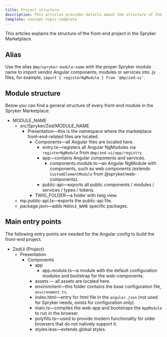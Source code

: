 ```yaml
---
title: Project structure
description: This articles provides details about the structure of the front-end project in the Spryker Marketplace.
template: concept-topic-template
---
```


This articles explains the structure of the front-end project in the Spryker Marketplace.


## Alias

Use the alias `@mp/spryker-module-name` with the proper Spryker module name to import vendor Angular components, modules or services into .js files, for example, `import { registerNgModule } from '@mp/zed-ui'`.

## Module structure

Below you can find a general structure of every front-end module in the Spryker Marketplace:

- MODULE_NAME
  - src/Spryker/Zed/MODULE_NAME
    - Presentation—this is the namespace where the marketplace front-end-related files are located.
      - Components—all Angular files are located here.
        - entry.ts—registers all Angular NgModules via `registerNgModule` from `@mp/zed-ui/app/registry`
        - app—contains Angular components and services.
          - components.module.ts—an Angular NgModule with components, such as web components (extends `CustomElementModule` from @spryker/web-components).
        - public-api—exports all public components / modules / services / types / tokens.
      - TWIG_FOLDER—a folder with twig view.
  - mp.public-api.ts—exports the public-api file.
  - package.json—adds `MODULE_NAME` specific packages.

## Main entry points

The following entry points are needed for the Angular config to build the front-end project.

- ZedUi (Project)
  - Presentation
    - Components
      - app
        - app.module.ts—a module with the default configuration modules and bootstrap for the web-components.
      - assets — all assets are located here.
      - environment—this folder contains the base configuration file, `environment.ts`.
      - index.html—entry for html file in the `angular.json` (not used for Spryker needs, exists for configuration only).
      - main.ts—compiles the web-app and bootstraps the `AppModule` to run in the browser.
      - polyfills.ts—used to provide modern functionality for older browsers that do not natively support it.
      - styles.less—extends global styles.
